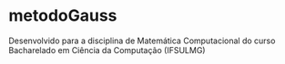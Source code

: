 # metodoGauss
Desenvolvido para a disciplina de Matemática Computacional do curso Bacharelado em Ciência da Computação (IFSULMG)
